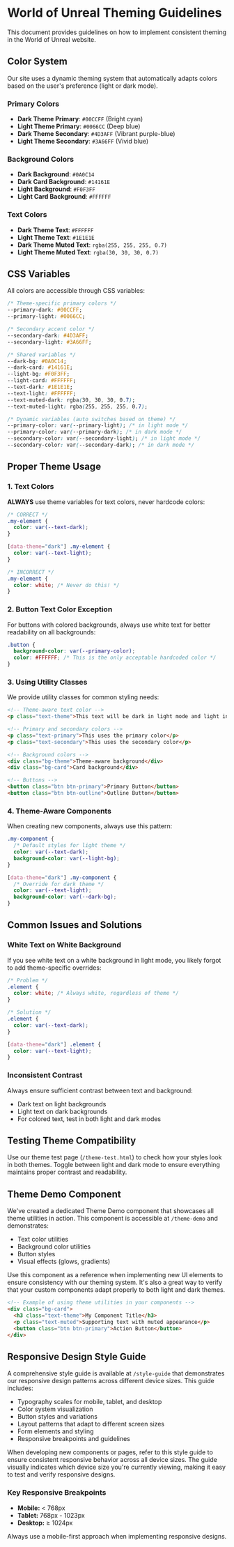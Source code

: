 # World of Unreal Theming Guidelines

This document provides guidelines on how to implement consistent theming in the World of Unreal website.

## Color System

Our site uses a dynamic theming system that automatically adapts colors based on the user's preference (light or dark mode).

### Primary Colors

- **Dark Theme Primary**: `#00CCFF` (Bright cyan)
- **Light Theme Primary**: `#0066CC` (Deep blue)
- **Dark Theme Secondary**: `#4D3AFF` (Vibrant purple-blue)
- **Light Theme Secondary**: `#3A66FF` (Vivid blue)

### Background Colors

- **Dark Background**: `#0A0C14`
- **Dark Card Background**: `#14161E`
- **Light Background**: `#F0F3FF`
- **Light Card Background**: `#FFFFFF`

### Text Colors

- **Dark Theme Text**: `#FFFFFF`
- **Light Theme Text**: `#1E1E1E`
- **Dark Theme Muted Text**: `rgba(255, 255, 255, 0.7)`
- **Light Theme Muted Text**: `rgba(30, 30, 30, 0.7)`

## CSS Variables

All colors are accessible through CSS variables:

```css
/* Theme-specific primary colors */
--primary-dark: #00CCFF;
--primary-light: #0066CC;

/* Secondary accent color */
--secondary-dark: #4D3AFF;
--secondary-light: #3A66FF;

/* Shared variables */
--dark-bg: #0A0C14;
--dark-card: #14161E;
--light-bg: #F0F3FF;
--light-card: #FFFFFF;
--text-dark: #1E1E1E;
--text-light: #FFFFFF;
--text-muted-dark: rgba(30, 30, 30, 0.7);
--text-muted-light: rgba(255, 255, 255, 0.7);

/* Dynamic variables (auto switches based on theme) */
--primary-color: var(--primary-light); /* in light mode */
--primary-color: var(--primary-dark); /* in dark mode */
--secondary-color: var(--secondary-light); /* in light mode */
--secondary-color: var(--secondary-dark); /* in dark mode */
```

## Proper Theme Usage

### 1. Text Colors

**ALWAYS** use theme variables for text colors, never hardcode colors:

```css
/* CORRECT */
.my-element {
  color: var(--text-dark);
}

[data-theme="dark"] .my-element {
  color: var(--text-light);
}

/* INCORRECT */
.my-element {
  color: white; /* Never do this! */
}
```

### 2. Button Text Color Exception

For buttons with colored backgrounds, always use white text for better readability on all backgrounds:

```css
.button {
  background-color: var(--primary-color);
  color: #FFFFFF; /* This is the only acceptable hardcoded color */
}
```

### 3. Using Utility Classes

We provide utility classes for common styling needs:

```html
<!-- Theme-aware text color -->
<p class="text-theme">This text will be dark in light mode and light in dark mode</p>

<!-- Primary and secondary colors -->
<p class="text-primary">This uses the primary color</p>
<p class="text-secondary">This uses the secondary color</p>

<!-- Background colors -->
<div class="bg-theme">Theme-aware background</div>
<div class="bg-card">Card background</div>

<!-- Buttons -->
<button class="btn btn-primary">Primary Button</button>
<button class="btn btn-outline">Outline Button</button>
```

### 4. Theme-Aware Components

When creating new components, always use this pattern:

```css
.my-component {
  /* Default styles for light theme */
  color: var(--text-dark);
  background-color: var(--light-bg);
}

[data-theme="dark"] .my-component {
  /* Override for dark theme */
  color: var(--text-light);
  background-color: var(--dark-bg);
}
```

## Common Issues and Solutions

### White Text on White Background

If you see white text on a white background in light mode, you likely forgot to add theme-specific overrides:

```css
/* Problem */
.element {
  color: white; /* Always white, regardless of theme */
}

/* Solution */
.element {
  color: var(--text-dark);
}

[data-theme="dark"] .element {
  color: var(--text-light);
}
```

### Inconsistent Contrast

Always ensure sufficient contrast between text and background:

- Dark text on light backgrounds
- Light text on dark backgrounds
- For colored text, test in both light and dark modes

## Testing Theme Compatibility

Use our theme test page (`/theme-test.html`) to check how your styles look in both themes. Toggle between light and dark mode to ensure everything maintains proper contrast and readability.

## Theme Demo Component

We've created a dedicated Theme Demo component that showcases all theme utilities in action. This component is accessible at `/theme-demo` and demonstrates:

- Text color utilities
- Background color utilities
- Button styles
- Visual effects (glows, gradients)

Use this component as a reference when implementing new UI elements to ensure consistency with our theming system. It's also a great way to verify that your custom components adapt properly to both light and dark themes.

```html
<!-- Example of using theme utilities in your components -->
<div class="bg-card">
  <h3 class="text-theme">My Component Title</h3>
  <p class="text-muted">Supporting text with muted appearance</p>
  <button class="btn btn-primary">Action Button</button>
</div>
```

## Responsive Design Style Guide

A comprehensive style guide is available at `/style-guide` that demonstrates our responsive design patterns across different device sizes. This guide includes:

- Typography scales for mobile, tablet, and desktop
- Color system visualization
- Button styles and variations
- Layout patterns that adapt to different screen sizes
- Form elements and styling
- Responsive breakpoints and guidelines

When developing new components or pages, refer to this style guide to ensure consistent responsive behavior across all device sizes. The guide visually indicates which device size you're currently viewing, making it easy to test and verify responsive designs.

### Key Responsive Breakpoints

- **Mobile:** < 768px
- **Tablet:** 768px - 1023px
- **Desktop:** ≥ 1024px

Always use a mobile-first approach when implementing responsive designs. 